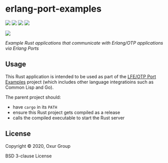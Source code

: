 # erlang-port-examples

[![][build-badge]][build]
[![][crate-badge]][crate]
[![][tag-badge]][tag]
[![][docs-badge]][docs]

[![][logo]][logo-large]

*Example Rust applications that communicate with Erlang/OTP applications via Erlang Ports*

## Usage

This Rust application is intended to be used as part of the [LFE/OTP Port Examples](https://github.com/lfex/port-examples) project (which includes other language integratioins such as Common Lisp and Go).

The parent project should:

* have `cargo` in its `PATH`
* ensure this Rust project gets compiled as a release
* calls the compiled executable to start the Rust server

## License

Copyright © 2020, Oxur Group

BSD 3-clause License

<!-- Named page links below: /-->

[logo]: resources/images/project-logo.png
[logo-large]: resources/images/project-logo-large.png
[build]: https://github.com/oxur/erlang-port-examples/actions?query=workflow%3Abuild+
[build-badge]: https://github.com/oxur/erlang-port-examples/workflows/build/badge.svg
[crate]: https://crates.io/crates/twyg
[crate-badge]: https://img.shields.io/crates/v/erlang-port-examples.svg
[docs]: https://docs.rs/twyg/
[docs-badge]: https://img.shields.io/badge/rust-documentation-blue.svg
[tag-badge]: https://img.shields.io/github/tag/oxur/erlang-port-examples.svg
[tag]: https://github.com/oxur/erlang-port-examples/tags
